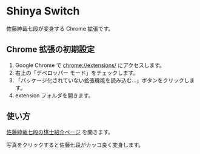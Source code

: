 # Shinya Switch

佐藤紳哉七段が変身する Chrome 拡張です。

## Chrome 拡張の初期設定

1. Google Chrome で [chrome://extensions/](chrome://extensions/) にアクセスします。
1. 右上の「デベロッパー モード」をチェックします。
1. 「パッケージ化されていない拡張機能を読み込む...」ボタンをクリックします。
1. extension フォルダを開きます。

## 使い方

[佐藤紳哉七段の棋士紹介ページ](http://www.shogi.or.jp/player/kishi/satou-sin.html) を開きます。

写真をクリックすると佐藤七段がカッコ良く変身します。
